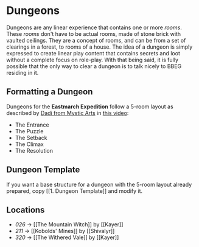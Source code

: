 # Dungeons
Dungeons are any linear experience that contains one or more *rooms*. These *rooms* don't have to be actual rooms, made of stone brick with vaulted ceilings. They are a concept of rooms, and can be from a set of clearings in a forest, to rooms of a house. The idea of a dungeon is simply expressed to create linear play content that contains secrets and loot without a complete focus on role-play. With that being said, it is fully possible that the only way to clear a dungeon is to talk nicely to BBEG residing in it.

## Formatting a Dungeon
Dungeons for the **Eastmarch Expedition** follow a 5-room layout as described by [Dadi from Mystic Arts](https://www.youtube.com/@Dadi-MysticArts) in [this video](https://www.youtube.com/watch?v=5pB-KR_u15o):
- The Entrance
- The Puzzle
- The Setback
- The Climax
- The Resolution

## Dungeon Template
If you want a base structure for a dungeon with the 5-room layout already prepared, copy [[1. Dungeon Template]] and modify it.

## Locations
- *026* -> [[The Mountain Witch]] by [[Kayer]]
- *211* -> [[Kobolds' Mines]] by [[Shivalyr]]
- *320* -> [[The Withered Vale]] by [[Kayer]]